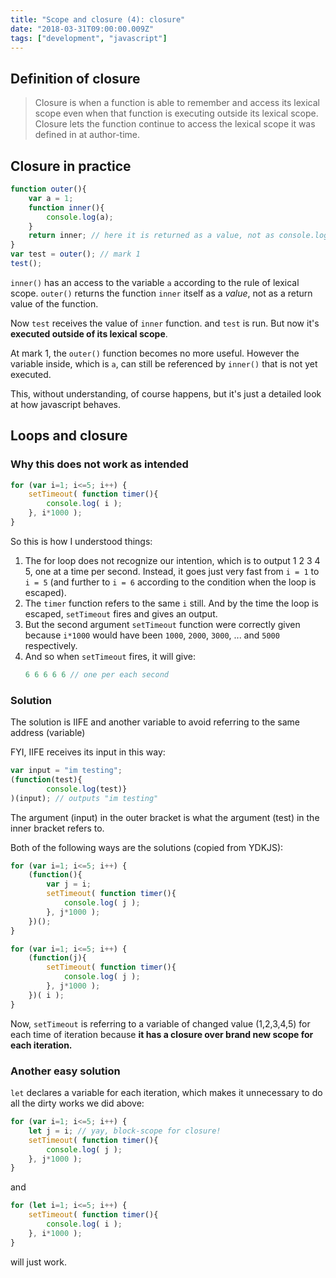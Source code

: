 ```yaml
---
title: "Scope and closure (4): closure"
date: "2018-03-31T09:00:00.009Z"
tags: ["development", "javascript"]
---
```

## Definition of closure
> Closure is when a function is able to remember and access its lexical scope even when that function is executing outside its lexical scope.
> Closure lets the function continue to access the lexical scope it was defined in at author-time.

## Closure in practice
```javascript
function outer(){
    var a = 1;
    function inner(){
        console.log(a);
    }
    return inner; // here it is returned as a value, not as console.log(a);
}
var test = outer(); // mark 1
test();
```

`inner()` has an access to the variable `a` according to the rule of lexical scope. `outer()` returns the function `inner` itself as a _value_, not as a return value of the function.

Now `test` receives the value of `inner` function. and `test` is run. But now it's **executed outside of its lexical scope**. 

At mark 1, the `outer()` function becomes no more useful. However the variable inside, which is `a`, can still be referenced by `inner()` that is not yet executed.

This, without understanding, of course happens, but it's just a detailed look at how javascript behaves. 

## Loops and closure

### Why this does not work as intended
```javascript
for (var i=1; i<=5; i++) {
    setTimeout( function timer(){
        console.log( i );
    }, i*1000 );
}
```

So this is how I understood things:

1. The for loop does not recognize our intention, which is to output 1 2 3 4 5, one at a time per second. Instead, it goes just very fast from `i = 1` to `i = 5` (and further to `i = 6` according to the condition when the loop is escaped).
2. The `timer` function refers to the same `i` still. And by the time the loop is escaped, `setTimeout` fires and gives an output. 
3. But the second argument `setTimeout` function were correctly given because `i*1000` would have been `1000`, `2000`, `3000`, ... and `5000` respectively.
4. And so when `setTimeout` fires, it will give:
    ```javascript
    6 6 6 6 6 // one per each second
    ```
    
### Solution
The solution is IIFE and another variable to avoid referring to the same address (variable)

FYI, IIFE receives its input in this way:

```javascript
var input = "im testing";
(function(test){
        console.log(test)}
)(input); // outputs "im testing"
```

The argument (input) in the outer bracket is what the argument (test) in the inner bracket refers to. 

Both of the following ways are the solutions (copied from YDKJS):
```javascript
for (var i=1; i<=5; i++) {
    (function(){
        var j = i;
        setTimeout( function timer(){
            console.log( j );
        }, j*1000 );
    })();
}
```

```javascript
for (var i=1; i<=5; i++) {
    (function(j){
        setTimeout( function timer(){
            console.log( j );
        }, j*1000 );
    })( i );
}
```

Now, `setTimeout` is referring to a variable of changed value (1,2,3,4,5) for each time of iteration because **it has a closure over brand new scope for each iteration.**

### Another easy solution
`let` declares a variable for each iteration, which makes it unnecessary to do all the dirty works we did above:

```javascript
for (var i=1; i<=5; i++) {
    let j = i; // yay, block-scope for closure!
    setTimeout( function timer(){
        console.log( j );
    }, j*1000 );
}
```

and 

```javascript
for (let i=1; i<=5; i++) {
    setTimeout( function timer(){
        console.log( i );
    }, i*1000 );
}
```

will just work.

